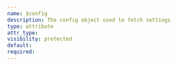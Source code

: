 ```yaml
---
name: $config
description: The config object used to fetch settings
type: attribute
attr_type: 
visibility: protected
default: 
required: 
---
```


